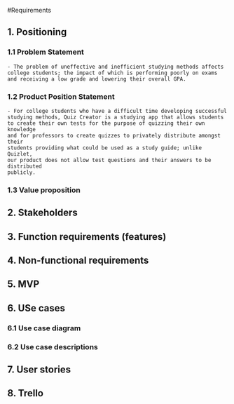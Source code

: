 #Requirements

## 1. Positioning

### 1.1 Problem Statement

	- The problem of uneffective and inefficient studying methods affects
	college students; the impact of which is performing poorly on exams
	and receiving a low grade and lowering their overall GPA.

### 1.2 Product Position Statement

	- For college students who have a difficult time developing successful
	studying methods, Quiz Creator is a studying app that allows students
	to create their own tests for the purpose of quizzing their own knowledge
	and for professors to create quizzes to privately distribute amongst their
	students providing what could be used as a study guide; unlike Quizlet,
	our product does not allow test questions and their answers to be distributed
	publicly.

### 1.3 Value proposition

## 2. Stakeholders

## 3. Function requirements (features)

## 4. Non-functional requirements

## 5. MVP

## 6. USe cases

### 6.1 Use case diagram

### 6.2 Use case descriptions

## 7. User stories

## 8. Trello

